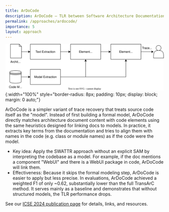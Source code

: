 ```yaml
---
title: ArDoCode
description: ArDoCode – TLR between Software Architecture Documentation and Code.
permalink: /approaches/ardocode/
importance: 5
layout: approach
---
```


![ArCoTL Overview](/assets/img/approaches/icse24-ardocode.svg){:width="100%" style="border-radius: 8px; padding: 10px; display: block; margin: 0 auto;"}

ArDoCode is a simpler variant of trace recovery that treats source code itself as the "model".
Instead of first building a formal model, ArDoCode directly matches architecture document content with code elements using the same heuristics designed for linking docs to models.
In practice, it extracts key terms from the documentation and tries to align them with names in the code (e.g. class or module names) as if the code were the model.

- Key idea: Apply the SWATTR approach without an explicit SAM by interpreting the codebase as a model. For example, if the doc mentions a component "WebUI" and there is a WebUI package in code, ArDoCode will link them.
- Effectiveness: Because it skips the formal modeling step, ArDoCode is easier to apply but less precise. In evaluations, ArDoCode achieved a weighted F1 of only ~0.62, substantially lower than the full TransArC method. It serves mainly as a baseline and demonstrates that without structured models, the TLR performance drops.

See our [ICSE 2024 publication page](/c/icse24) for details, links, and resources.

